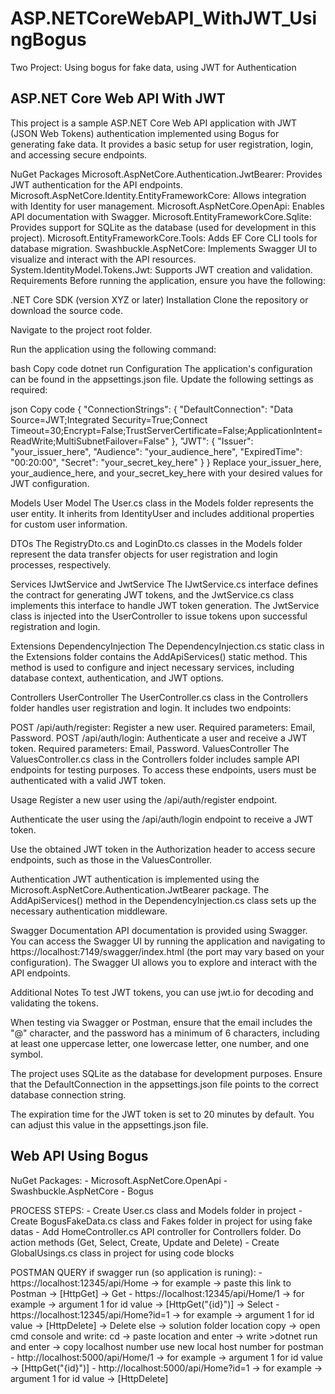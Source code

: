 # ASP.NETCoreWebAPI_WithJWT_UsingBogus
Two Project: Using bogus for fake data, using JWT for Authentication

## ASP.NET Core Web API With JWT
This project is a sample ASP.NET Core Web API application with JWT (JSON Web Tokens) authentication implemented using Bogus for generating fake data. It provides a basic setup for user registration, login, and accessing secure endpoints.

NuGet Packages
Microsoft.AspNetCore.Authentication.JwtBearer: Provides JWT authentication for the API endpoints.
Microsoft.AspNetCore.Identity.EntityFrameworkCore: Allows integration with Identity for user management.
Microsoft.AspNetCore.OpenApi: Enables API documentation with Swagger.
Microsoft.EntityFrameworkCore.Sqlite: Provides support for SQLite as the database (used for development in this project).
Microsoft.EntityFrameworkCore.Tools: Adds EF Core CLI tools for database migration.
Swashbuckle.AspNetCore: Implements Swagger UI to visualize and interact with the API resources.
System.IdentityModel.Tokens.Jwt: Supports JWT creation and validation.
Requirements
Before running the application, ensure you have the following:

.NET Core SDK (version XYZ or later)
Installation
Clone the repository or download the source code.

Navigate to the project root folder.

Run the application using the following command:

bash
Copy code
dotnet run
Configuration
The application's configuration can be found in the appsettings.json file. Update the following settings as required:

json
Copy code
{
  "ConnectionStrings": {
    "DefaultConnection": "Data Source=JWT;Integrated Security=True;Connect Timeout=30;Encrypt=False;TrustServerCertificate=False;ApplicationIntent=ReadWrite;MultiSubnetFailover=False"
  },
  "JWT": {
    "Issuer": "your_issuer_here",
    "Audience": "your_audience_here",
    "ExpiredTime": "00:20:00",
    "Secret": "your_secret_key_here"
  }
}
Replace your_issuer_here, your_audience_here, and your_secret_key_here with your desired values for JWT configuration.

Models
User Model
The User.cs class in the Models folder represents the user entity. It inherits from IdentityUser and includes additional properties for custom user information.

DTOs
The RegistryDto.cs and LoginDto.cs classes in the Models folder represent the data transfer objects for user registration and login processes, respectively.

Services
IJwtService and JwtService
The IJwtService.cs interface defines the contract for generating JWT tokens, and the JwtService.cs class implements this interface to handle JWT token generation. The JwtService class is injected into the UserController to issue tokens upon successful registration and login.

Extensions
DependencyInjection
The DependencyInjection.cs static class in the Extensions folder contains the AddApiServices() static method. This method is used to configure and inject necessary services, including database context, authentication, and JWT options.

Controllers
UserController
The UserController.cs class in the Controllers folder handles user registration and login. It includes two endpoints:

POST /api/auth/register: Register a new user. Required parameters: Email, Password.
POST /api/auth/login: Authenticate a user and receive a JWT token. Required parameters: Email, Password.
ValuesController
The ValuesController.cs class in the Controllers folder includes sample API endpoints for testing purposes. To access these endpoints, users must be authenticated with a valid JWT token.

Usage
Register a new user using the /api/auth/register endpoint.

Authenticate the user using the /api/auth/login endpoint to receive a JWT token.

Use the obtained JWT token in the Authorization header to access secure endpoints, such as those in the ValuesController.

Authentication
JWT authentication is implemented using the Microsoft.AspNetCore.Authentication.JwtBearer package. The AddApiServices() method in the DependencyInjection.cs class sets up the necessary authentication middleware.

Swagger Documentation
API documentation is provided using Swagger. You can access the Swagger UI by running the application and navigating to https://localhost:7149/swagger/index.html (the port may vary based on your configuration). The Swagger UI allows you to explore and interact with the API endpoints.

Additional Notes
To test JWT tokens, you can use jwt.io for decoding and validating the tokens.

When testing via Swagger or Postman, ensure that the email includes the "@" character, and the password has a minimum of 6 characters, including at least one uppercase letter, one lowercase letter, one number, and one symbol.

The project uses SQLite as the database for development purposes. Ensure that the DefaultConnection in the appsettings.json file points to the correct database connection string.

The expiration time for the JWT token is set to 20 minutes by default. You can adjust this value in the appsettings.json file.

## Web API Using Bogus
NuGet Packages:
	- Microsoft.AspNetCore.OpenApi
	- Swashbuckle.AspNetCore
	- Bogus

PROCESS STEPS:
	- Create User.cs class and Models folder in project
	- Create BogusFakeData.cs class and Fakes folder in project for using fake datas
	- Add HomeController.cs API controller for Controllers folder. Do action methods (Get, Select, Create, Update and Delete)
	- Create GlobalUsings.cs class in project for using code blocks

POSTMAN QUERY
	if swagger run (so application is runing):
	- https://localhost:12345/api/Home		-> for example -> paste this link to Postman -> [HttpGet]		-> Get
	- https://localhost:12345/api/Home/1	-> for example -> argument 1 for id value -> [HttpGet("{id}")]	-> Select
	- https://localhost:12345/api/Home?id=1 -> for example -> argument 1 for id value -> [HttpDelete]		-> Delete
	else -> solution folder location copy -> open cmd console and write: cd  -> paste location and enter -> write >dotnet run and enter -> copy localhost number
	use new local host number for postman
	- http://localhost:5000/api/Home/1 -> for example -> argument 1 for id value -> [HttpGet("{id}")]
	- http://localhost:5000/api/Home?id=1 -> for example -> argument 1 for id value -> [HttpDelete]
